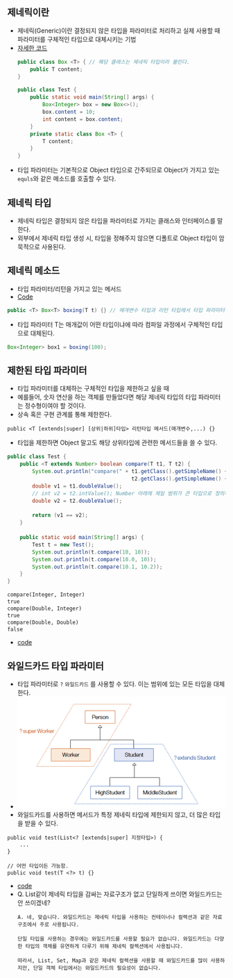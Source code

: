 ## 제네릭이란
- 제네릭(Generic)이란 결정되지 않은 타입을 파라미터로 처리하고 실제 사용할 때 파라미터를 구체적인 타입으로 대체시키는 기법
- [자세한 코드](https://github.com/S2uJeong/Note/blob/113ce8def5cd77a205137abf17e87d6020d00703/src/helloJava/genericTest/basic) 
    ```java
    public class Box <T> { // 해당 클래스는 제네릭 타입이라 불린다.
        public T content;
    }
    ```
    ```java
    public class Test {
        public static void main(String[] args) {
            Box<Integer> box = new Box<>();
            box.content = 10;
            int content = box.content;
        }
        private static class Box <T> {
            T content;
        }
    }
    ```
- 타입 파라미터는 기본적으로 Object 타입으로 간주되므로 Object가 가지고 있는 `equls`와 같은 메소드를 호출할 수 있다.

## 제네릭 타입
- 제네릭 타입은 결정되지 않은 타입을 파라미터로 가지는 클래스와 인터페이스를 말한다.
- 외부에서 제네릭 타입 생성 시, 타입을 정해주지 않으면 디폴트로 Object 타입이 암묵적으로 사용된다. 

## 제네릭 메소드
- 타입 파라미터/리턴을 가지고 있는 메서드
- [Code](https://github.com/S2uJeong/Note/blob/e8ef831b51df3b7122de5d9ea8f3d21b68e767b8/src/helloJava/genericTest/method)
```java
public <T> Box<T> boxing(T t) {} // 매개변수 타입과 리턴 타입에서 타입 파라미터 사용 
```
- 타입 파라미터 T는 매개값이 어떤 타입이냐에 따라 컴파일 과정에서 구체적인 타입으로 대체된다.
```java
Box<Integer> box1 = boxing(100);
```

## 제한된 타입 파라미터
- 타입 파라미터를 대체하는 구체적인 타입을 제한하고 싶을 때 
- 예를들어, 숫자 연산을 하는 객체를 만들었다면 해당 제네릭 타입의 타입 파라미터는 정수형이여야 할 것이다.
- 상속 혹은 구현 관계를 통해 제한한다.
```
public <T [extends|super] [상위|하위]타입> 리턴타입 메서드(매개변수,...) {}
```
- 타입을 제한하면 Object 말고도 해당 상위타입에 관련한 메서드들을 쓸 수 있다.
```java
public class Test {
    public <T extends Number> boolean compare(T t1, T t2) {
        System.out.println("compare(" + t1.getClass().getSimpleName() + ", " +
                                        t2.getClass().getSimpleName() + ")");
        double v1 = t1.doubleValue();
        // int v2 = t2.intValue(); Number 아래에 제일 범위가 큰 타입으로 정의하면 다형성을 이용해서 메서드 호출 시 다양한 타입을 대입할 수 있음
        double v2 = t2.doubleValue();

        return (v1 == v2);
    }

    public static void main(String[] args) {
        Test t = new Test();
        System.out.println(t.compare(10, 10));
        System.out.println(t.compare(10.0, 10));
        System.out.println(t.compare(10.1, 10.2));
    }
}
```
```
compare(Integer, Integer)
true
compare(Double, Integer)
true
compare(Double, Double)
false
```
- [code](https://github.com/S2uJeong/Note/blob/d6efee51e2d46fb62408f00f54fd39df5ebba4e7/src/helloJava/genericTest/extendType)

## 와일드카드 타입 파라미터
- 타입 파라미터로 `?` `와일드카드` 를 사용할 수 있다. 이는 범위에 있는 모든 타입을 대체한다.
- ![img.png](images/제네릭_와일드카드.png)
- 와일드카드를 사용하면 메서드가 특정 제네릭 타입에 제한되지 않고, 더 많은 타입을 받을 수 있다.
```
public void test(List<? [extends|super] 지정타입>) {
    ...
}

// 어떤 타입이든 가능함.
public void test(T <?> t) {} 
```
- [code](https://github.com/S2uJeong/Note/blob/d6efee51e2d46fb62408f00f54fd39df5ebba4e7/src/helloJava/genericTest/wildcardParam)
- Q. List같이 제네릭 타입을 감싸는 자료구조가 없고 단일하게 쓰이면 와일드카드는 안 쓰이겠네?
  ```
  A. 네, 맞습니다. 와일드카드는 제네릭 타입을 사용하는 컨테이너나 컬렉션과 같은 자료구조에서 주로 사용됩니다. 
  
  단일 타입을 사용하는 경우에는 와일드카드를 사용할 필요가 없습니다. 와일드카드는 다양한 타입의 객체를 유연하게 다루기 위해 제네릭 컬렉션에서 사용됩니다.
  
  따라서, List, Set, Map과 같은 제네릭 컬렉션을 사용할 때 와일드카드를 많이 사용하지만, 단일 객체 타입에서는 와일드카드의 필요성이 없습니다. 
  ```